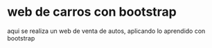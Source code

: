 # web de carros con bootstrap

aqui se realiza un web de venta de autos, aplicando lo aprendido con bootstrap
